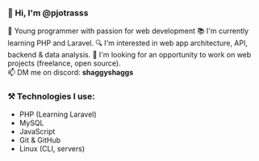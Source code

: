 ### 👋 Hi, I'm @pjotrasss

🎯 Young programmer with passion for web development
📚 I'm currently learning PHP and Laravel. 
🔍 I'm interested in web app architecture, API, backend & data analysis.
🤝 I'm looking for an opportunity to work on web projects (freelance, open source).  
📫 DM me on discord: **shaggyshaggs**  

### ⚒️ Technologies I use:
- PHP (Learning Laravel)
- MySQL
- JavaScript
- Git & GitHub
- Linux (CLI, servers)

<!---
pjotrasss/pjotrasss is a ✨ special ✨ repository because its `README.md` (this file) appears on your GitHub profile.
You can click the Preview link to take a look at your changes.
--->
